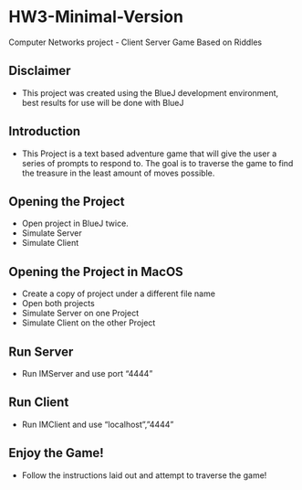 # HW3-Minimal-Version
Computer Networks project - Client Server Game Based on Riddles

## Disclaimer
- This project was created using the BlueJ development environment, best results for use will be done with BlueJ

## Introduction
- This Project is a text based adventure game that will give the user a series of prompts to respond to. The goal is to traverse the game to find the treasure in the least amount of moves possible.

## Opening the Project
- Open project in BlueJ twice.
- Simulate Server
- Simulate Client

## Opening the Project in MacOS
- Create a copy of project under a different file name
- Open both projects
- Simulate Server on one Project
- Simulate Client on the other Project

## Run Server 
- Run IMServer and use port “4444”

## Run Client
- Run IMClient and use “localhost”,”4444”

## Enjoy the Game!
- Follow the instructions laid out and attempt to traverse the game!

